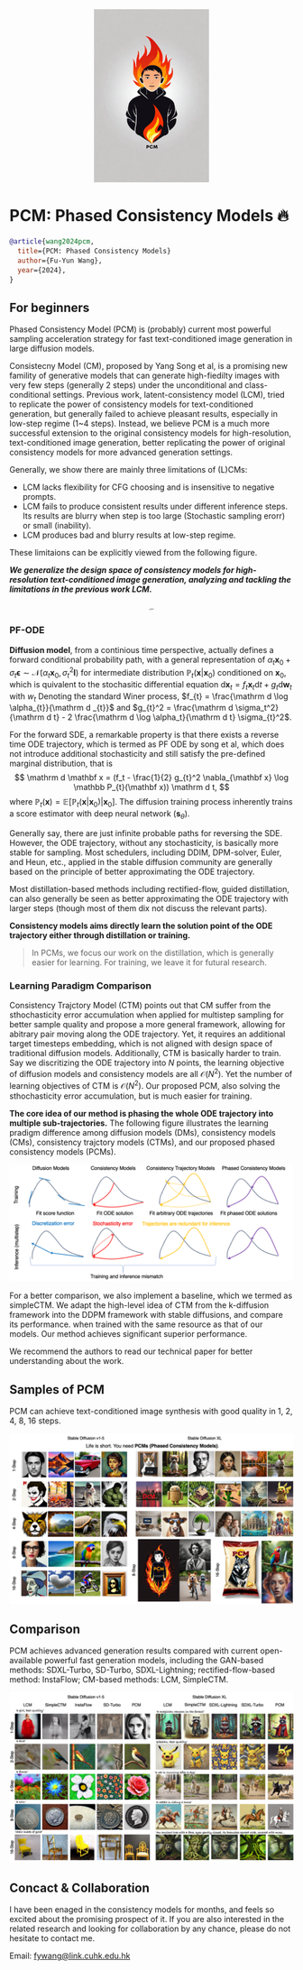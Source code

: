 

<div align="center">
  <img src="_assets_/imgs/logo.png" alt="logo" style="zoom:30%;" />
</div>

# PCM: Phased Consistency Models 🔥



```bib
@article{wang2024pcm,
  title={PCM: Phased Consistency Models}
  author={Fu-Yun Wang},
  year={2024},
}
```

## For beginners

Phased Consistency Model (PCM) is (probably) current most powerful sampling acceleration strategy for fast text-conditioned image generation in large diffusion models. 

Consistecny Model (CM), proposed by Yang Song et al, is a promising new famility of generative models that can generate high-fiedilty images with very few steps (generally 2 steps) under the unconditional and class-conditional settings.  Previous work, latent-consistency model (LCM), tried to replicate the power of consistency models for text-conditioned generation, but generally failed to achieve pleasant results, especially in low-step regime (1~4 steps). Instead,  we believe PCM is a much more successful extension to the original consistency models for high-resolution, text-conditioned image generation, better replicating the power of original consistency models for more advanced generation settings.

Generally, we show there are mainly three limitations of (L)CMs:

- LCM lacks flexibility for CFG choosing and is insensitive to negative prompts.
- LCM fails to produce consistent results under different inference steps. Its results are blurry when step is too large (Stochastic sampling erorr) or small (inability).
- LCM produces bad and blurry results at low-step regime.

These limitaions can be explicitly viewed from the following figure.

***We generalize the design space of consistency models for high-resolution text-conditioned image generation, analyzing and tackling the limitations in the previous work LCM.***

<div align="center">
  <img src="_assets_/imgs/flaws.png" alt="teaser" style="zoom:15%;" />
</div>



### PF-ODE

**Diffusion model**, from a continious time perspective, actually defines a forward conditional probability path, with a general representation of $\alpha_t \mathbf x_0 + \sigma_t \boldsymbol \epsilon \sim \mathcal N(\alpha_t\mathbf x_0, \sigma_{t}^2\mathbf I)$ for intermediate distribution $\mathbb P_{t}(\mathbf x | \mathbf x_0)$ conditioned on $\mathbf x_0$, which is quivalent to the stochasitic differential equation $\mathrm d\mathbf x_{t} = f_{t} \mathbf x_{t} \mathrm d t + g_{t} \mathrm d \boldsymbol w_{t}$ with $w_{t}$ Denoting the standard Winer process, $f_{t} = \frac{\mathrm d \log \alpha_{t}}{\mathrm d _{t}}$ and $g_{t}^2 = \frac{\mathrm d \sigma_t^2}{\mathrm d t} - 2 \frac{\mathrm d \log \alpha_t}{\mathrm d t} \sigma_{t}^2$.

For the forward SDE, a remarkable property is that there exists a reverse time ODE trajectory, which is termed as PF ODE by song et al, which does not introduce additional stochasticity and still satisfy the pre-defined marginal distribution, that is 
$$
\mathrm d \mathbf x = (f_t - \frac{1}{2} g_{t}^2 \nabla_{\mathbf x} \log \mathbb P_{t}(\mathbf x)) \mathrm d t,
$$
where $\mathbb P_{t}(\mathbf x)= \mathbb E\left[\mathbb P_{t}(\mathbf x|\mathbf x_{0})| \mathbf x_{0}\right]$. The diffusion training process inherently trains a score estimator with deep neural network ($\boldsymbol s_{\theta}$). 

Generally say, there are just infinite probable paths for reversing the SDE. However, the ODE trajectory, without any stochasticity, is basically more stable for sampling. Most schedulers, including DDIM, DPM-solver, Euler, and Heun, etc., applied in the stable diffusion community are generally based on the principle of  better approximating the ODE trajectory. 

Most distillation-based methods including rectified-flow, guided distillation, can also generally be seen as better approximating the ODE trajectory with larger steps (though most of them dix not discuss the relevant parts).

**Consistency models aims directly learn the solution point of the ODE trajectory either through distillation or training.** 

>  In PCMs, we focus our work on the distillation, which is generally easier for learning. For training, we leave it for futural research.

### Learning Paradigm Comparison

Consistency Trajctory Model (CTM) points out that CM suffer from the sthochasticity error accumulation when applied for multistep sampling for better sample quality and propose a more general framework, allowing for abitrary pair moving along the ODE trajectory. Yet, it requires an additional target timesteps embedding, which is not aligned with design space of traditional diffusion models.  Additionally, CTM is basically harder to train. Say we discritizing the ODE trajectory into $N$ points, the learning objective of diffusion models and consistency models are all $\mathcal O( N^2)$. Yet the number of learning objectives of CTM is $\mathcal O(N^2)$. Our proposed PCM, also solving the sthochasticity error accumulation, but is much easier for training. 

**The core idea of our method is phasing the whole ODE trajectory into multiple sub-trajectories.**  The following figure illustrates the learning pradigm difference among diffusion models (DMs), consistency models (CMs), consistency trajctory models (CTMs), and our proposed phased consistency models (PCMs).



<div align="center">
  <img src="_assets_/imgs/diff.png" alt="teaser" style="zoom:80%;" />
</div>



For a better comparison, we also implement a baseline, which we termed as simpleCTM. We adapt the high-level idea of CTM from the k-diffusion framework into the DDPM framework with stable diffusions, and compare its performance. when trained with the same resource as that of our models. Our method achieves significant superior performance. 

We recommend the authors to read our technical paper for better understanding about the work.



## Samples of PCM

PCM can achieve text-conditioned image synthesis with good quality in 1, 2, 4, 8, 16 steps. 

<div align="center">
  <img src="_assets_/imgs/teaser.png" alt="teaser" style="zoom:80%;" />
</div>

## Comparison

PCM achieves advanced generation results compared with current open-available powerful fast generation models, including the GAN-based methods: SDXL-Turbo, SD-Turbo, SDXL-Lightning; rectified-flow-based method: InstaFlow;  CM-based methods: LCM, SimpleCTM. 

<div align="center">
  <img src="_assets_/imgs/comparison.png" alt="comparison" style="zoom:80%;" />
</div>



## Concact & Collaboration

I have been enaged in the consistency models for months, and feels so excited about the promising prospect of it. If you are also interested in the related  research and looking for collaboration by any chance, please do not hesitate to contact me. 

Email: fywang@link.cuhk.edu.hk




